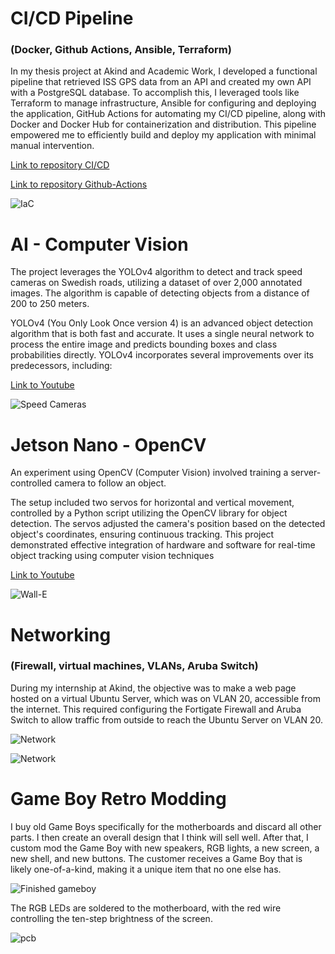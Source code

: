# CI/CD Pipeline 
### (Docker, Github Actions, Ansible, Terraform) 

In my thesis project at Akind and Academic Work, I developed a functional pipeline that retrieved ISS GPS data from an API and created my own API with a PostgreSQL database. To accomplish this, I leveraged tools like Terraform to manage infrastructure, Ansible for configuring and deploying the application, GitHub Actions for automating my CI/CD pipeline, along with Docker and Docker Hub for containerization and distribution. This pipeline empowered me to efficiently build and deploy my application with minimal manual intervention.

[Link to repository CI/CD ](https://github.com/aCybernomad/akind-cicd)

[Link to repository Github-Actions ](https://github.com/aCybernomad/actions.git)

![IaC](https://github.com/aCybernomad/Projekt/assets/148804486/1f5e8914-168d-4e38-8f8b-da7dd6563d9e)


# AI - Computer Vision
The project leverages the YOLOv4 algorithm to detect and track speed cameras on Swedish roads, utilizing a dataset of over 2,000 annotated images. The algorithm is capable of detecting objects from a distance of 200 to 250 meters.

YOLOv4 (You Only Look Once version 4) is an advanced object detection algorithm that is both fast and accurate. It uses a single neural network to process the entire image and predicts bounding boxes and class probabilities directly. YOLOv4 incorporates several improvements over its predecessors, including:

[Link to Youtube ](https://www.youtube.com/watch?v=s2JpXa-B5aQ)

![Speed Cameras](https://github.com/aCybernomad/Projekt/assets/148804486/df7cbc5b-0817-44c4-98ce-d3753b948119)

# Jetson Nano - OpenCV

An experiment using OpenCV (Computer Vision) involved training a server-controlled camera to follow an object. 

The setup included two servos for horizontal and vertical movement, controlled by a Python script utilizing the OpenCV library for object detection. The servos adjusted the camera's position based on the detected object's coordinates, ensuring continuous tracking. This project demonstrated effective integration of hardware and software for real-time object tracking using computer vision techniques​ 

[Link to Youtube ](https://www.youtube.com/watch?v=ixaLQBo2JrQ)

![Wall-E](https://github.com/aCybernomad/Projekt/assets/148804486/05666c52-b9a0-427c-a095-b8ed2c1eeee2)

# Networking
### (Firewall, virtual machines, VLANs, Aruba Switch) 

During my internship at Akind, the objective was to make a web page hosted on a virtual Ubuntu Server, which was on VLAN 20, accessible from the internet. This required configuring the Fortigate Firewall and Aruba Switch to allow traffic from outside to reach the Ubuntu Server on VLAN 20.

![Network](https://github.com/aCybernomad/Projekt/assets/148804486/72ecea23-85f3-441f-aacd-45b347c7b2bb)

![Network](https://github.com/aCybernomad/Projekt/assets/148804486/7d86e762-42ba-4ca2-bb52-2d52b9cb4080)

# Game Boy Retro Modding

I buy old Game Boys specifically for the motherboards and discard all other parts. I then create an overall design that I think will sell well. After that, I custom mod the Game Boy with new speakers, RGB lights, a new screen, a new shell, and new buttons. The customer receives a Game Boy that is likely one-of-a-kind, making it a unique item that no one else has.

![Finished gameboy](https://github.com/aCybernomad/Projekt/assets/148804486/b5d9d1ce-7f15-4434-86b9-534578f0aca6)

The RGB LEDs are soldered to the motherboard, with the red wire controlling the ten-step brightness of the screen.

![pcb](https://github.com/aCybernomad/Projekt/assets/148804486/d44d7eba-231d-4c6a-8b81-d5ffd7adcba0)



